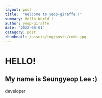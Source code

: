 ```yaml
---
layout: post
title:  "Welcome to yeop-giraffe !"
summary: Hello World !
author: yeop-giraffe
date: '2022-08-01'
category: post
thumbnail: /assets/img/posts/code.jpg
---
```


# HELLO!
## My name is Seungyeop Lee :)
developer